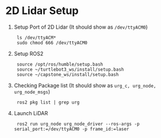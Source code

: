 # 2D Lidar Setup

1. Setup Port of 2D Lidar (It should show as `/dev/ttyACM0`) 

        ls /dev/ttyACM* 
        sudo chmod 666 /dev/ttyACM0

2. Setup ROS2

        source /opt/ros/humble/setup.bash
        source ~/turtlebot3_ws/install/setup.bash   
        source ~/capstone_ws/install/setup.bash    

3. Checking Package list (It should show as `urg_c, urg_node, urg_node_msgs`)

        ros2 pkg list | grep urg

4. Launch LiDAR 

        ros2 run urg_node urg_node_driver --ros-args -p serial_port:=/dev/ttyACM0 -p frame_id:=laser
